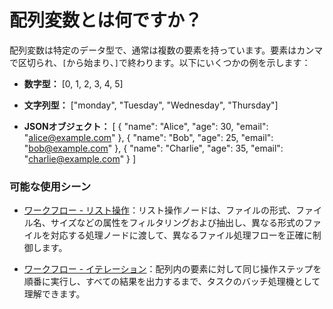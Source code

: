 # 配列変数とは何ですか？

配列変数は特定のデータ型で、通常は複数の要素を持っています。要素はカンマで区切られ、`[`から始まり、`]`で終わります。以下にいくつかの例を示します：

* **数字型：**
  [0, 1, 2, 3, 4, 5]
  
* **文字列型：**
  ["monday", "Tuesday", "Wednesday", "Thursday"]
  
* **JSONオブジェクト：**
  [
      {
          "name": "Alice",
          "age": 30,
          "email": "alice@example.com"
      },
      {
          "name": "Bob",
          "age": 25,
          "email": "bob@example.com"
      },
      {
          "name": "Charlie",
          "age": 35,
          "email": "charlie@example.com"
      }
  ]

### 可能な使用シーン
* [ワークフロー - リスト操作](../../guides/workflow/node/list-operator.md)：リスト操作ノードは、ファイルの形式、ファイル名、サイズなどの属性をフィルタリングおよび抽出し、異なる形式のファイルを対応する処理ノードに渡して、異なるファイル処理フローを正確に制御します。
  
* [ワークフロー - イテレーション](../../guides/workflow/node/iteration.md)：配列内の要素に対して同じ操作ステップを順番に実行し、すべての結果を出力するまで、タスクのバッチ処理機として理解できます。